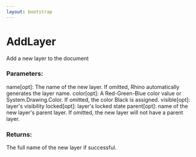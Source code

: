 ```yaml
---
layout: bootstrap
---
```


# AddLayer

Add a new layer to the document
        

### Parameters:

name[opt]: The name of the new layer. If omitted, Rhino automatically
    generates the layer name.
color[opt]: A Red-Green-Blue color value or System.Drawing.Color. If
    omitted, the color Black is assigned.
visible[opt]: layer's visibility
locked[opt]: layer's locked state
parent[opt]: name of the new layer's parent layer. If omitted, the new
    layer will not have a parent layer.
        

### Returns:


The full name of the new layer if successful.
        
